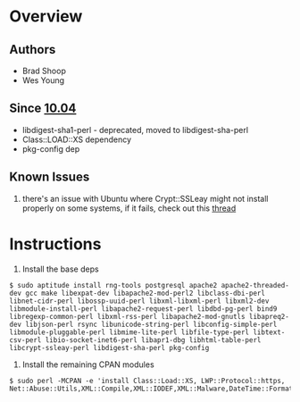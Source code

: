 # Overview #
## Authors ##
  * Brad Shoop
  * Wes Young

## Since [10.04](ServerInstall_Ubuntu10.md) ##
  * libdigest-sha1-perl - deprecated, moved to libdigest-sha-perl
  * Class::LOAD::XS dependency
  * pkg-config dep

## Known Issues ##
  1. there's an issue with Ubuntu where Crypt::SSLeay might not install properly on some systems, if it fails, check out this [thread](http://colinnewell.wordpress.com/2011/10/24/cryptssleay-and-ubuntu-11-10/)

# Instructions #

  1. Install the base deps
```
$ sudo aptitude install rng-tools postgresql apache2 apache2-threaded-dev gcc make libexpat-dev libapache2-mod-perl2 libclass-dbi-perl libnet-cidr-perl libossp-uuid-perl libxml-libxml-perl libxml2-dev libmodule-install-perl libapache2-request-perl libdbd-pg-perl bind9 libregexp-common-perl libxml-rss-perl libapache2-mod-gnutls libapreq2-dev libjson-perl rsync libunicode-string-perl libconfig-simple-perl libmodule-pluggable-perl libmime-lite-perl libfile-type-perl libtext-csv-perl libio-socket-inet6-perl libapr1-dbg libhtml-table-perl libcrypt-ssleay-perl libdigest-sha-perl pkg-config
```
  1. Install the remaining CPAN modules
```
$ sudo perl -MCPAN -e 'install Class::Load::XS, LWP::Protocol::https, Net::Abuse::Utils,XML::Compile,XML::IODEF,XML::Malware,DateTime::Format::DateParse,Regexp::Common::net::CIDR,Apache2::REST,Text::Table,Linux::Cpuinfo,VT::API,Date::Manip,Try::Tiny'
```